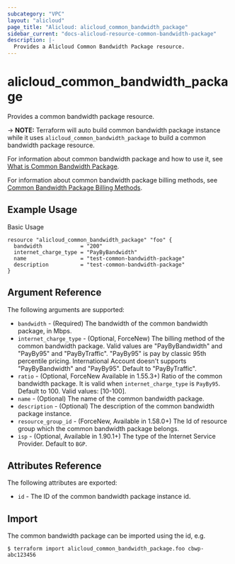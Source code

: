```yaml
---
subcategory: "VPC"
layout: "alicloud"
page_title: "Alicloud: alicloud_common_bandwidth_package"
sidebar_current: "docs-alicloud-resource-common-bandwidth-package"
description: |-
  Provides a Alicloud Common Bandwidth Package resource.
---
```


# alicloud\_common_bandwidth_package

Provides a common bandwidth package resource.

-> **NOTE:** Terraform will auto build common bandwidth package instance while it uses `alicloud_common_bandwidth_package` to build a common bandwidth package resource.

For information about common bandwidth package and how to use it, see [What is Common Bandwidth Package](https://www.alibabacloud.com/help/product/55092.htm).

For information about common bandwidth package billing methods, see [Common Bandwidth Package Billing Methods](https://www.alibabacloud.com/help/doc-detail/67459.html?spm=a2c5t.11065259.1996646101.searchclickresult.7ec93235Vfkwhy).

## Example Usage

Basic Usage

```
resource "alicloud_common_bandwidth_package" "foo" {
  bandwidth            = "200"
  internet_charge_type = "PayByBandwidth"
  name                 = "test-common-bandwidth-package"
  description          = "test-common-bandwidth-package"
}
```
## Argument Reference

The following arguments are supported:

* `bandwidth` - (Required) The bandwidth of the common bandwidth package, in Mbps.
* `internet_charge_type` - (Optional, ForceNew) The billing method of the common bandwidth package. Valid values are "PayByBandwidth" and "PayBy95" and "PayByTraffic". "PayBy95" is pay by classic 95th percentile pricing. International Account doesn't supports "PayByBandwidth" and "PayBy95". Default to "PayByTraffic".
* `ratio` - (Optional, ForceNew Available in 1.55.3+) Ratio of the common bandwidth package. It is valid when `internet_charge_type` is `PayBy95`. Default to 100. Valid values: [10-100].
* `name` - (Optional) The name of the common bandwidth package.
* `description` - (Optional) The description of the common bandwidth package instance.
* `resource_group_id` - (ForceNew, Available in 1.58.0+) The Id of resource group which the common bandwidth package belongs.
* `isp` - (Optional, Available in 1.90.1+) The type of the Internet Service Provider. Default to `BGP`.

## Attributes Reference

The following attributes are exported:

* `id` - The ID of the common bandwidth package instance id.

## Import

The common bandwidth package can be imported using the id, e.g.

```
$ terraform import alicloud_common_bandwidth_package.foo cbwp-abc123456
```



